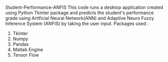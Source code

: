 Student-Performance-ANFIS
This code runs a desktop application created using Python Tkinter package and predicts the student's performance grade using
Artificial Neural Network(ANN) and Adaptive Neuro Fuzzy Inference System (ANFIS) by taking the user input.
Packages used :
1. Tkinter
2. Numpy
3. Pandas
4. Matlab Engine
5. Tensor Flow

